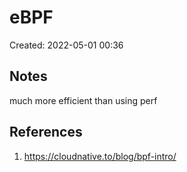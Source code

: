 # eBPF

Created: 2022-05-01 00:36

## Notes

much more efficient than using perf

## References

1. https://cloudnative.to/blog/bpf-intro/
